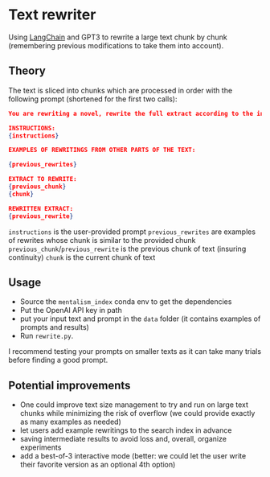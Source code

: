 # Text rewriter

Using [LangChain](https://github.com/hwchase17/langchain) and GPT3 to rewrite a large text chunk by chunk (remembering previous modifications to take them into account).

## Theory

The text is sliced into chunks which are processed in order with the following prompt (shortened for the first two calls):

```json
You are rewriting a novel, rewrite the full extract according to the instructions:

INSTRUCTIONS:
{instructions}

EXAMPLES OF REWRITINGS FROM OTHER PARTS OF THE TEXT:

{previous_rewrites}

EXTRACT TO REWRITE:
{previous_chunk}
{chunk}

REWRITTEN EXTRACT:
{previous_rewrite}
```

`instructions` is the user-provided prompt
`previous_rewrites` are examples of rewrites whose chunk is similar to the provided chunk
`previous_chunk`/`previous_rewrite` is the previous chunk of text (insuring continuity)
`chunk` is the current chunk of text

## Usage

* Source the `mentalism_index` conda env to get the dependencies
* Put the  OpenAI API key in path
* put your input text and prompt in the `data` folder (it contains examples of prompts and results)
* Run `rewrite.py`.

I recommend testing your prompts on smaller texts as it can take many trials before finding a good prompt.

## Potential improvements

* One could improve text size management to try and run on large text chunks while minimizing the risk of overflow (we could provide exactly as many examples as needed)
* let users add example rewritings to the search index in advance
* saving intermediate results to avoid loss and, overall, organize experiments
* add a best-of-3 interactive mode (better: we could let the user write their favorite version as an optional 4th option)